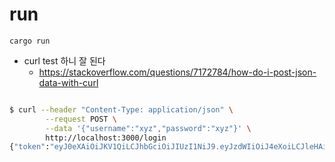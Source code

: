 # run
```
cargo run  
```
- curl test 하니 잘 된다
  - https://stackoverflow.com/questions/7172784/how-do-i-post-json-data-with-curl

```bash

$ curl --header "Content-Type: application/json" \
        --request POST \
        --data '{"username":"xyz","password":"xyz"}' \
        http://localhost:3000/login
{"token":"eyJ0eXAiOiJKV1QiLCJhbGciOiJIUzI1NiJ9.eyJzdWIiOiJ4eXoiLCJleHAiOjE3MjgxOTYwNzN9._lTFxkiMc1zucEmPmfn-WY_feLgXxN5GKql0XiW6k7A"}⏎    
```


